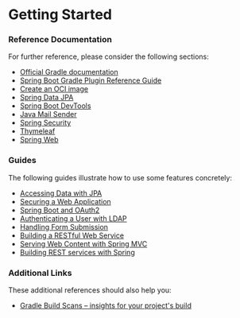 # Getting Started

### Reference Documentation

For further reference, please consider the following sections:

* [Official Gradle documentation](https://docs.gradle.org)
* [Spring Boot Gradle Plugin Reference Guide](https://docs.spring.io/spring-boot/docs/3.2.12-SNAPSHOT/gradle-plugin/reference/html/)
* [Create an OCI image](https://docs.spring.io/spring-boot/docs/3.2.12-SNAPSHOT/gradle-plugin/reference/html/#build-image)
* [Spring Data JPA](https://docs.spring.io/spring-boot/3.2.12-SNAPSHOT/reference/data/sql.html#data.sql.jpa-and-spring-data)
* [Spring Boot DevTools](https://docs.spring.io/spring-boot/3.2.12-SNAPSHOT/reference/using/devtools.html)
* [Java Mail Sender](https://docs.spring.io/spring-boot/3.2.12-SNAPSHOT/reference/io/email.html)
* [Spring Security](https://docs.spring.io/spring-boot/3.2.12-SNAPSHOT/reference/web/spring-security.html)
* [Thymeleaf](https://docs.spring.io/spring-boot/3.2.12-SNAPSHOT/reference/web/servlet.html#web.servlet.spring-mvc.template-engines)
* [Spring Web](https://docs.spring.io/spring-boot/3.2.12-SNAPSHOT/reference/web/servlet.html)

### Guides

The following guides illustrate how to use some features concretely:

* [Accessing Data with JPA](https://spring.io/guides/gs/accessing-data-jpa/)
* [Securing a Web Application](https://spring.io/guides/gs/securing-web/)
* [Spring Boot and OAuth2](https://spring.io/guides/tutorials/spring-boot-oauth2/)
* [Authenticating a User with LDAP](https://spring.io/guides/gs/authenticating-ldap/)
* [Handling Form Submission](https://spring.io/guides/gs/handling-form-submission/)
* [Building a RESTful Web Service](https://spring.io/guides/gs/rest-service/)
* [Serving Web Content with Spring MVC](https://spring.io/guides/gs/serving-web-content/)
* [Building REST services with Spring](https://spring.io/guides/tutorials/rest/)

### Additional Links

These additional references should also help you:

* [Gradle Build Scans – insights for your project's build](https://scans.gradle.com#gradle)

